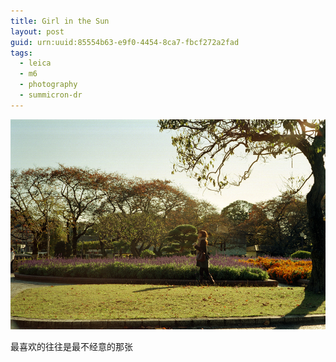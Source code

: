 ```yaml
---
title: Girl in the Sun
layout: post
guid: urn:uuid:85554b63-e9f0-4454-8ca7-fbcf272a2fad
tags:
  - leica
  - m6
  - photography
  - summicron-dr
---
```


<span class="image-900">[![](/media/files/2012/12/04/girl-in-the-sun.jpg)](http://500px.com/photo/19804865)</span>

最喜欢的往往是最不经意的那张

